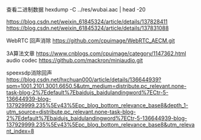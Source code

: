 查看二进制数据
hexdump -C ../res/wubai.aac | head -20



https://blog.csdn.net/weixin_61845324/article/details/137828411
https://blog.csdn.net/weixin_61845324/article/details/137831088

WebRTC 回声消除
https://github.com/cpuimage/WebRTC_AECM.git

3A算法文章
https://www.cnblogs.com/cpuimage/category/1147362.html
audio codec
https://github.com/mackron/miniaudio.git

speexsdp消除回声
https://blog.csdn.net/hxchuan000/article/details/136644939?spm=1001.2101.3001.6650.5&utm_medium=distribute.pc_relevant.none-task-blog-2%7Edefault%7Ebaidujs_baidulandingword%7ECtr-5-136644939-blog-137929999.235%5Ev43%5Epc_blog_bottom_relevance_base8&depth_1-utm_source=distribute.pc_relevant.none-task-blog-2%7Edefault%7Ebaidujs_baidulandingword%7ECtr-5-136644939-blog-137929999.235%5Ev43%5Epc_blog_bottom_relevance_base8&utm_relevant_index=8